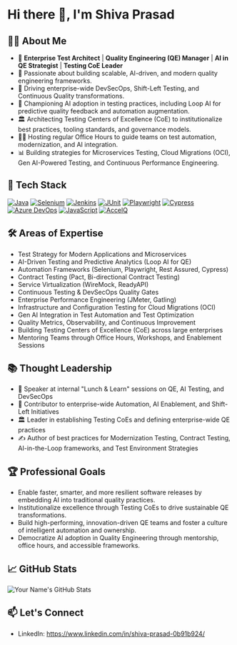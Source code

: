 # Hi there 👋, I'm Shiva Prasad 

## 👨‍💻 About Me
- 🎯 **Enterprise Test Architect** | **Quality Engineering (QE) Manager** | **AI in QE Strategist** | **Testing CoE Leader**
- 🏢 Passionate about building scalable, AI-driven, and modern quality engineering frameworks.
- 🚀 Driving enterprise-wide DevSecOps, Shift-Left Testing, and Continuous Quality transformations.
- 🤖 Championing AI adoption in testing practices, including Loop AI for predictive quality feedback and automation augmentation.
- 🏛️ Architecting Testing Centers of Excellence (CoE) to institutionalize best practices, tooling standards, and governance models.
- 🧑‍🏫 Hosting regular Office Hours to guide teams on test automation, modernization, and AI integration.
- 📊 Building strategies for Microservices Testing, Cloud Migrations (OCI), Gen AI-Powered Testing, and Continuous Performance Engineering.

## 🚀 Tech Stack

[![Java](https://img.shields.io/badge/Java-%23f7b731?style=for-the-badge&logo=java&logoColor=white)](https://www.java.com)
[![Selenium](https://img.shields.io/badge/Selenium-%2344b9f0?style=for-the-badge&logo=selenium&logoColor=white)](https://www.selenium.dev)
[![Jenkins](https://img.shields.io/badge/Jenkins-%23f7b731?style=for-the-badge&logo=jenkins&logoColor=white)](https://www.jenkins.io)
[![JUnit](https://img.shields.io/badge/JUnit-%23ffb6c1?style=for-the-badge&logo=junit&logoColor=white)](https://junit.org)
[![Playwright](https://img.shields.io/badge/Playwright-%23487d5e?style=for-the-badge&logo=playwright&logoColor=white)](https://playwright.dev)
[![Cypress](https://img.shields.io/badge/Cypress-%2331c1e0?style=for-the-badge&logo=cypress&logoColor=white)](https://www.cypress.io)
[![Azure DevOps](https://img.shields.io/badge/Azure_DevOps-%23428bc1?style=for-the-badge&logo=azuredevops&logoColor=white)](https://azure.microsoft.com/en-us/services/devops/)
[![JavaScript](https://img.shields.io/badge/JavaScript-%23f7b731?style=for-the-badge&logo=javascript&logoColor=white)](https://www.javascript.com)
[![AccelQ](https://img.shields.io/badge/AccelQ-%2397b7cc?style=for-the-badge&logo=accelq&logoColor=white)](https://www.accelq.com)


## 🛠 Areas of Expertise
- Test Strategy for Modern Applications and Microservices
- AI-Driven Testing and Predictive Analytics (Loop AI for QE)
- Automation Frameworks (Selenium, Playwright, Rest Assured, Cypress)
- Contract Testing (Pact, Bi-directional Contract Testing)
- Service Virtualization (WireMock, ReadyAPI)
- Continuous Testing & DevSecOps Quality Gates
- Enterprise Performance Engineering (JMeter, Gatling)
- Infrastructure and Configuration Testing for Cloud Migrations (OCI)
- Gen AI Integration in Test Automation and Test Optimization
- Quality Metrics, Observability, and Continuous Improvement
- Building Testing Centers of Excellence (CoE) across large enterprises
- Mentoring Teams through Office Hours, Workshops, and Enablement Sessions

## 📚 Thought Leadership
- 📢 Speaker at internal "Lunch & Learn" sessions on QE, AI Testing, and DevSecOps
- 🧠 Contributor to enterprise-wide Automation, AI Enablement, and Shift-Left Initiatives
- 🏛️ Leader in establishing Testing CoEs and defining enterprise-wide QE practices
- ✍️ Author of best practices for Modernization Testing, Contract Testing, AI-in-the-Loop frameworks, and Test Environment Strategies

## 🏆 Professional Goals
- Enable faster, smarter, and more resilient software releases by embedding AI into traditional quality practices.
- Institutionalize excellence through Testing CoEs to drive sustainable QE transformations.
- Build high-performing, innovation-driven QE teams and foster a culture of intelligent automation and ownership.
- Democratize AI adoption in Quality Engineering through mentorship, office hours, and accessible frameworks.

## 📈 GitHub Stats
![Your Name's GitHub Stats](https://github-readme-stats.vercel.app/api?username=yourgithubusername&show_icons=true&theme=radical)

## 📫 Let's Connect
- LinkedIn: https://www.linkedin.com/in/shiva-prasad-0b91b924/
